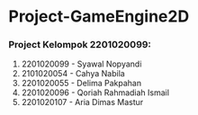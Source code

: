 # Project-GameEngine2D
### Project Kelompok 2201020099:
1. 2201020099 - Syawal Nopyandi
2. 2101020054 - Cahya Nabila
3. 2201020055 - Delima Pakpahan
4. 2201020096 - Qoriah Rahmadiah Ismail
5. 2201020107 - Aria Dimas Mastur
